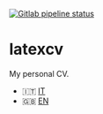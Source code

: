 [![Gitlab pipeline status](https://gitlab.com/ollaww/latexcv/badges/main/pipeline.svg)](https://gitlab.com/ollaww/latexcv/commits/main)

# latexcv
My personal CV.

- 🇮🇹 [IT](https://resume.ollaw.xyz/it.pdf)
- 🇬🇧 [EN](https://resume.ollaw.xyz/en.pdf)

